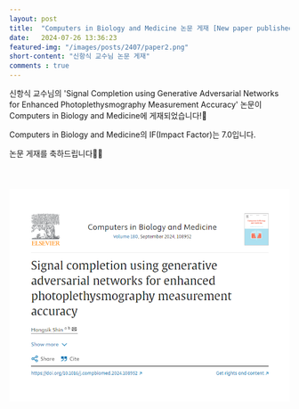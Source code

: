 ```yaml
---
layout: post 
title:  "Computers in Biology and Medicine 논문 게재 [New paper published]"
date:   2024-07-26 13:36:23
featured-img: "/images/posts/2407/paper2.png"
short-content: "신항식 교수님 논문 게재"
comments : true
---
```



신항식 교수님의 'Signal Completion using Generative Adversarial Networks for Enhanced Photoplethysmography Measurement Accuracy' 논문이 Computers in Biology and Medicine에 게재되었습니다!🎊

Computers in Biology and Medicine의 IF(Impact Factor)는 7.0입니다.


논문 게재를 축하드립니다🥳🎉

<br>

<span class="image featured"><img src="/images/posts/2407/paper1.png" alt="" style='height: 400px; object-fit: contain;'></span>



